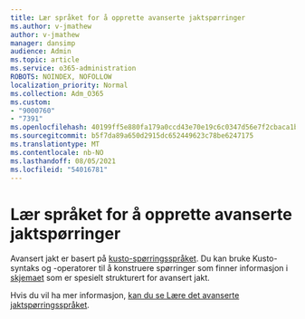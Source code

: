 ```yaml
---
title: Lær språket for å opprette avanserte jaktspørringer
ms.author: v-jmathew
author: v-jmathew
manager: dansimp
audience: Admin
ms.topic: article
ms.service: o365-administration
ROBOTS: NOINDEX, NOFOLLOW
localization_priority: Normal
ms.collection: Adm_O365
ms.custom:
- "9000760"
- "7391"
ms.openlocfilehash: 40199ff5e880fa179a0ccd43e70e19c6c0347d56e7f2cbaca1b739dae2aede3d
ms.sourcegitcommit: b5f7da89a650d2915dc652449623c78be6247175
ms.translationtype: MT
ms.contentlocale: nb-NO
ms.lasthandoff: 08/05/2021
ms.locfileid: "54016781"
---
```

# <a name="learn-the-language-for-creating-advanced-hunting-queries"></a>Lær språket for å opprette avanserte jaktspørringer

Avansert jakt er basert på [kusto-spørringsspråket](https://go.microsoft.com/fwlink/?linkid=2144620). Du kan bruke Kusto-syntaks og -operatorer til å konstruere spørringer som finner informasjon i [skjemaet](https://go.microsoft.com/fwlink/?linkid=2144621) som er spesielt strukturert for avansert jakt.

Hvis du vil ha mer informasjon, [kan du se Lære det avanserte jaktspørringsspråket](https://go.microsoft.com/fwlink/?linkid=2144518).
